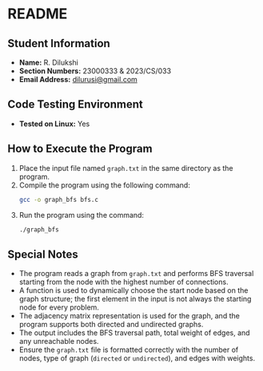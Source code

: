 # README

## Student Information
- **Name:** R. Dilukshi  
- **Section Numbers:** 23000333 & 2023/CS/033  
- **Email Address:** dilurusi@gmail.com  

## Code Testing Environment
- **Tested on Linux:** Yes

## How to Execute the Program
1. Place the input file named `graph.txt` in the same directory as the program.
2. Compile the program using the following command:
   ```bash
   gcc -o graph_bfs bfs.c
   ```
3. Run the program using the command:
   ```bash
   ./graph_bfs
   ```

## Special Notes
- The program reads a graph from `graph.txt` and performs BFS traversal starting from the node with the highest number of connections.
- A function is used to dynamically choose the start node based on the graph structure; the first element in the input is not always the starting node for every problem.
- The adjacency matrix representation is used for the graph, and the program supports both directed and undirected graphs.
- The output includes the BFS traversal path, total weight of edges, and any unreachable nodes.
- Ensure the `graph.txt` file is formatted correctly with the number of nodes, type of graph (`directed` or `undirected`), and edges with weights.

